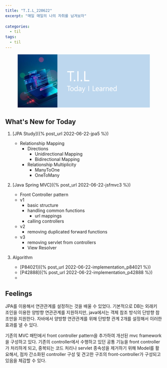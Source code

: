 ```yaml
---
title: "T.I.L_220622"
excerpt: "매일 매일의 나의 자취를 남겨보자"

categories:
  - til
tags:
  - til
---
```

<figure>
    <img src="/assets/images/til_image.png">
</figure>

## What's New for Today   
1. [JPA Study]({% post_url 2022-06-22-jpa5 %})
    - Relationship Mapping
        - Directions
            - Unidirectional Mapping
            - Bidirectional Mapping
        - Relationship Multiplicity
            - ManyToOne
            - OneToMany
        
2. [Java Spring MVC]({% post_url 2022-06-22-jsfmvc3 %})
    - Front Controller pattern
    - v1
        - basic structure
        - handling common functions
            - url mappings
        - calling controllers
    - v2
        - removing duplicated forward functions
    - v3
        - removing servlet from controllers
        - View Resolver

3. Algorithm
    - [P84021]({% post_url 2022-06-22-implementation_p84021 %})
    - [P42888]({% post_url 2022-06-22-implementation_p42888 %})
    - 

## Feelings
JPA를 이용해서 연관관계를 설정하는 것을 배울 수 있었다. 기본적으로 DB는 외래키 조인을 이용한 양방향 연관관계를 지원하지만, java에서는 객체 참조 방식의 단방향 참조만을 지원한다. 자바에서 양방향 연관관계를 위해 단방향 관계 2개를 설정해서 이러한 효과를 낼 수 있다. 

기존의 MVC 패턴에서 front controller pattern을 추가하여 개선된 mvc framework을 구성하고 있다. 기존의 controller에서 수행하고 있던 공통 기능을 front controller가 처리하게 되고, 중복되는 코드 처리나 servlet 종속성을 제거하기 위해 Model를 활요해서, 점차 간소화된 controller 구성 및 견고한 구조의 front-controller가 구성되고 있음을 체감할 수 있다.